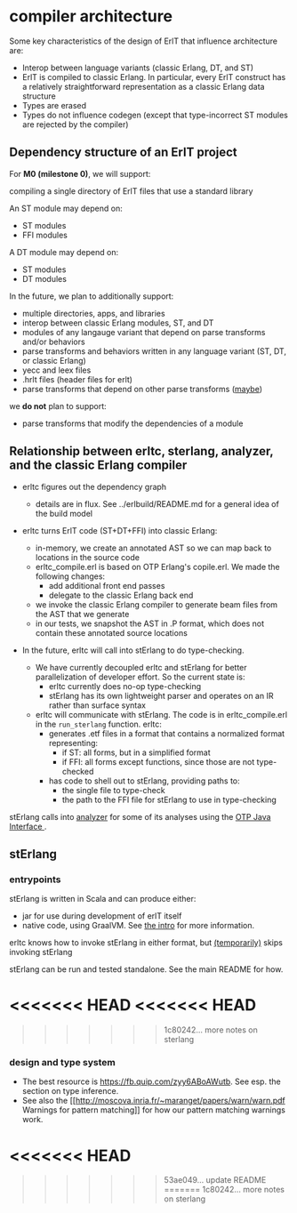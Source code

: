 # compiler architecture

Some key characteristics of the design of ErlT that influence architecture are:
- Interop between language variants (classic Erlang, DT, and ST) 
- ErlT is compiled to classic Erlang. In particular, every ErlT construct has a relatively straightforward representation as a classic Erlang data structure
- Types are erased
- Types do not influence codegen (except that type-incorrect ST modules are rejected by the compiler)

## Dependency structure of an ErlT project

For **M0 (milestone 0)**, we will support:

compiling a single directory of ErlT files that use a standard library

An ST module may depend on:
- ST modules
- FFI modules

A DT module may depend on:
- ST modules
- DT modules

In the future, we plan to additionally support:

- multiple directories, apps, and libraries
- interop between classic Erlang modules, ST, and DT
- modules of any langauge variant that depend on parse transforms and/or behaviors
- parse transforms and behaviors written in any language variant (ST, DT, or classic Erlang)
- yecc and leex files
- .hrlt files (header files for erlt)
- parse transforms that depend on other parse transforms ([maybe](https://github.com/WhatsApp/erlt/pull/167/files#r488671728))

we **do not** plan to support:
- parse transforms that modify the dependencies of a module

## Relationship between erltc, sterlang, analyzer, and the classic Erlang compiler

- erltc figures out the dependency graph
    - details are in flux. See ../erlbuild/README.md for a general idea of the build model 

- erltc turns ErlT code (ST+DT+FFI) into classic Erlang:
  - in-memory, we create an annotated AST so we can map back to locations in the source code
  - erltc_compile.erl is based on OTP Erlang's copile.erl. We made the following changes:
      - add additional front end passes
      - delegate to the classic Erlang back end
  - we invoke the classic Erlang compiler to generate beam files from the AST that we generate
  - in our tests, we snapshot the AST in .P format, which does not contain these annotated source locations

- In the future, erltc will call into stErlang to do type-checking.
    - We have currently decoupled erltc and stErlang for better parallelization of developer effort. So the current state is:
        - erltc currently does no-op type-checking
        - stErlang has its own lightweight parser and operates on an IR rather than surface syntax
    - erltc will communicate with stErlang. The code is in erltc_compile.erl in the `run_sterlang` function. erltc:
        - generates .etf files in a format that contains a normalized format representing:
            - if ST: all forms, but in a simplified format
            - if FFI: all forms except functions, since those are not type-checked
        - has code to shell out to stErlang, providing paths to:
            - the single file to type-check
            - the path to the FFI file for stErlang to use in type-checking

stErlang calls into [analyzer](../analyzer/README.md) for some of its analyses using the [OTP Java Interface ](http://erlang.org/doc/apps/jinterface/java/com/ericsson/otp/erlang/package-summary.html).


## stErlang

### entrypoints

stErlang is written in Scala and can produce either:
- jar for use during development of erlT itself
- native code, using GraalVM. See [the intro](./01_intro.md) for more information.

erltc knows how to invoke stErlang in either format, but [(temporarily)](https://github.com/WhatsApp/erlt/pull/152) skips invoking stErlang

stErlang can be run and tested standalone. See the main README for how.

<<<<<<< HEAD
<<<<<<< HEAD
=======
>>>>>>> 1c80242... more notes on sterlang
### design and type system

- The best resource is https://fb.quip.com/zyy6ABoAWutb. See esp. the section on type inference.
- See also the [[http://moscova.inria.fr/~maranget/papers/warn/warn.pdf Warnings for pattern matching]] for how our pattern matching warnings work.


<<<<<<< HEAD
=======
>>>>>>> 53ae049... update README
=======
>>>>>>> 1c80242... more notes on sterlang
